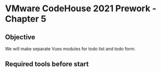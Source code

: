 # VMware CodeHouse 2021 Prework - Chapter 5

## Objective
We will make separate Vues modules for todo list and todo form.


## Required tools before start
